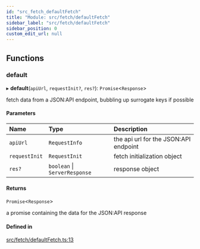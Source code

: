 ```yaml
---
id: "src_fetch_defaultFetch"
title: "Module: src/fetch/defaultFetch"
sidebar_label: "src/fetch/defaultFetch"
sidebar_position: 0
custom_edit_url: null
---
```


## Functions

### default

▸ **default**(`apiUrl`, `requestInit?`, `res?`): `Promise`<`Response`\>

fetch data from a JSON:API endpoint, bubbling up surrogate keys if possible

#### Parameters

| Name | Type | Description |
| :------ | :------ | :------ |
| `apiUrl` | `RequestInfo` | the api url for the JSON:API endpoint |
| `requestInit` | `RequestInit` | fetch initialization object |
| `res?` | `boolean` \| `ServerResponse` | response object |

#### Returns

`Promise`<`Response`\>

a promise containing the data for the JSON:API response

#### Defined in

[src/fetch/defaultFetch.ts:13](https://github.com/backlineint/decoupled-kit-js/blob/741488ba/packages/drupal-kit/src/fetch/defaultFetch.ts#L13)
